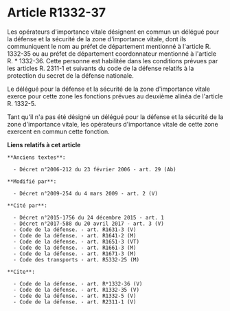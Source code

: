 # Article R1332-37

Les opérateurs d'importance vitale désignent en commun un délégué pour la défense et la sécurité de la zone d'importance
vitale, dont ils communiquent le nom au préfet de département mentionné à l'article R. 1332-35 ou au préfet de département
coordonnateur mentionné à l'article R. * 1332-36. Cette personne est habilitée dans les conditions prévues par les articles
R. 2311-1 et suivants du code de la défense relatifs à la protection du secret de la défense nationale. 

Le délégué pour la défense et la sécurité de la zone d'importance vitale exerce pour cette zone les fonctions prévues au
deuxième alinéa de l'article R. 1332-5. 

Tant qu'il n'a pas été désigné un délégué pour la défense et la sécurité de la zone d'importance vitale, les opérateurs
d'importance vitale de cette zone exercent en commun cette fonction.

**Liens relatifs à cet article**

	**Anciens textes**:

	  - Décret n°2006-212 du 23 février 2006 - art. 29 (Ab)

	**Modifié par**:

	  - Décret n°2009-254 du 4 mars 2009 - art. 2 (V)

	**Cité par**:

	  - Décret n°2015-1756 du 24 décembre 2015 - art. 1
	  - Décret n°2017-588 du 20 avril 2017 - art. 3 (V)
	  - Code de la défense. - art. R1631-3 (V)
	  - Code de la défense. - art. R1641-2 (M)
	  - Code de la défense. - art. R1651-3 (VT)
	  - Code de la défense. - art. R1661-3 (M)
	  - Code de la défense. - art. R1671-3 (M)
	  - Code des transports - art. R5332-25 (M)

	**Cite**:

	  - Code de la défense. - art. R*1332-36 (V)
	  - Code de la défense. - art. R1332-35 (V)
	  - Code de la défense. - art. R1332-5 (V)
	  - Code de la défense. - art. R2311-1 (V)
